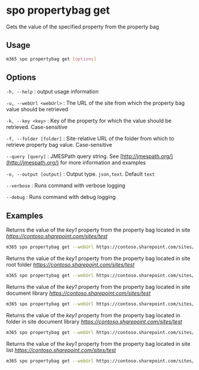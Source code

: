 # spo propertybag get

Gets the value of the specified property from the property bag

## Usage

```sh
m365 spo propertybag get [options]
```

## Options

`-h, --help`
: output usage information

`-u, --webUrl <webUrl>`
: The URL of the site from which the property bag value should be retrieved

`-k, --key <key>`
: Key of the property for which the value should be retrieved. Case-sensitive

`-f, --folder [folder]`
: Site-relative URL of the folder from which to retrieve property bag value. Case-sensitive

`--query [query]`
: JMESPath query string. See [http://jmespath.org/](http://jmespath.org/) for more information and examples

`-o, --output [output]`
: Output type. `json,text`. Default `text`

`--verbose`
: Runs command with verbose logging

`--debug`
: Runs command with debug logging

## Examples

Returns the value of the _key1_ property from the property bag located in site _https://contoso.sharepoint.com/sites/test_

```sh
m365 spo propertybag get --webUrl https://contoso.sharepoint.com/sites/test --key key1
```

Returns the value of the _key1_ property from the property bag located in site root folder _https://contoso.sharepoint.com/sites/test_

```sh
m365 spo propertybag get --webUrl https://contoso.sharepoint.com/sites/test --key key1 --folder /
```

Returns the value of the _key1_ property from the property bag located in site document library _https://contoso.sharepoint.com/sites/test_

```sh
m365 spo propertybag get --webUrl https://contoso.sharepoint.com/sites/test --key key1 --folder '/Shared Documents'
```

Returns the value of the _key1_ property from the property bag located in folder in site document library _https://contoso.sharepoint.com/sites/test_

```sh
m365 spo propertybag get --webUrl https://contoso.sharepoint.com/sites/test --key key1 --folder '/Shared Documents/MyFolder'
```

Returns the value of the _key1_ property from the property bag located in site list _https://contoso.sharepoint.com/sites/test_

```sh
m365 spo propertybag get --webUrl https://contoso.sharepoint.com/sites/test --key key1 --folder /Lists/MyList
```